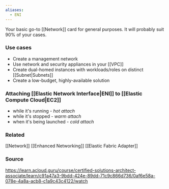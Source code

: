 ```yaml
---
aliases:
  - ENI
---
```

Your basic go-to [[Network]] card for general purposes.
It will probably suit 90% of your cases.
### Use cases
* Create a management network
* Use network and security appliances in your [[VPC]]
* Create dual-homed instances with workloads/roles on distinct [[Subnet|Subnets]]
* Create a low-budget, highly-available solution
### Attaching [[Elastic Network Interface|ENI]] to [[Elastic Compute Cloud|EC2]]
* while it's running - *hot attach*
* while it's stopped - *warm attach*
* when it's being launched - *cold attach*
### Related
[[Network]]
[[Enhanced Networking]]
[[Elastic Fabric Adapter]]
### Source
https://learn.acloud.guru/course/certified-solutions-architect-associate/learn/c91a47a3-9bdd-424e-89dd-71c9c866d736/0af6e58a-078e-4a8a-acb8-c1a9c43c4122/watch